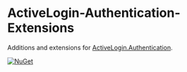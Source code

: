 # ActiveLogin-Authentication-Extensions

Additions and extensions for [ActiveLogin.Authentication](https://github.com/ActiveLogin/ActiveLogin.Authentication/).

[![NuGet](https://img.shields.io/nuget/v/RegionOrebroLan.ActiveLogin.Authentication.svg?label=NuGet)](https://www.nuget.org/packages/RegionOrebroLan.ActiveLogin.Authentication)
